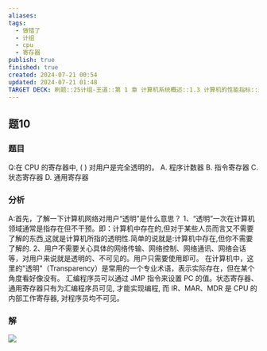 ```yaml
---
aliases: 
tags:
  - 做错了
  - 计组
  - cpu
  - 寄存器
publish: true
finished: true
created: 2024-07-21 00:54
updated: 2024-07-21 01:48
TARGET DECK: 刷题::25计组-王道::第 1 章 计算机系统概述::1.3 计算机的性能指标::题10
---
```


## 题10
### 题目
Q:在 CPU 的寄存器中, ( ) 对用户是完全透明的。
A. 程序计数器 B. 指令寄存器 C. 状态寄存器 D. 通用寄存器
### 分析
A:首先，了解一下计算机网络对用户“透明”是什么意思？
1、“透明”一次在计算机领域通常是指存在但不干预。即：计算机中存在的,但对于某些人员而言又不需要了解的东西,这就是计算机所指的透明性.简单的说就是:计算机中存在,但你不需要了解的.
2、用户不需要关心具体的网络传输、网络控制、网络通讯、网络会话等，对用户来说就是透明的、不可见的。用户只需要使用即可。
在计算机中，这里的"透明"（Transparency）是常用的一个专业术语，表示实际存在，但在某个角度看好像没有。
汇编程序员可以通过 JMP 指令来设置 PC 的值。状态寄存器、通用寄存器只有为汇编程序员可见, 才能实现编程, 而 IR、MAR、MDR 是 CPU 的内部工作寄存器, 对程序员均不可见。
### 解
![](https://img.hwenyi.live/202407222010730.webp)
<!--ID: 1721674773060-->


